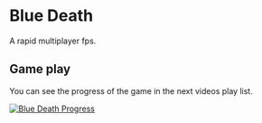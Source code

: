 # Blue Death

A rapid multiplayer fps.

## Game play

You can see the progress of the game in the next videos play list. 

[![Blue Death Progress](http://img.youtube.com/vi/w9zjnGgVsZk/0.jpg)](https://www.youtube.com/playlist?list=PLcUKhWwmWVPHpVO0qTNTxEtt8QSWgM-1q "Blue Death Versions")
